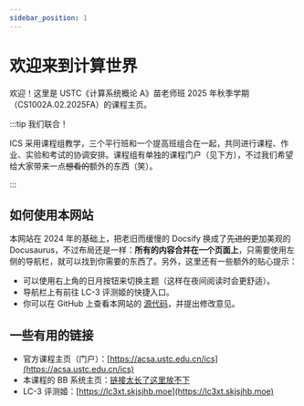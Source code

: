```yaml
---
sidebar_position: 1
---
```


# 欢迎来到计算世界

欢迎！这里是 USTC《计算系统概论 A》苗老师班 2025 年秋季学期（CS1002A.02.2025FA）的课程主页。

:::tip 我们联合！

ICS 采用课程组教学，三个平行班和一个提高班组合在一起，共同进行课程、作业、实验和考试的协调安排。课程组有单独的课程门户（见下方），不过我们希望给大家带来一点~~想看的~~额外的东西（笑）。

:::

## 如何使用本网站

本网站在 2024 年的基础上，把老旧而缓慢的 Docsify 换成了~~先进的~~更加美观的 Docusaurus，不过布局还是一样：**所有的内容合并在一个页面上**，只需要使用左侧的导航栏，就可以找到你需要的东西了。另外，这里还有一些额外的贴心提示：

- 可以使用右上角的日月按钮来切换主题（这样在夜间阅读时会更舒适）。
- 导航栏上有前往 LC-3 评测姬的快捷入口。
- 你可以在 GitHub 上查看本网站的 [源代码](https://github.com/skjsjhb/LC3-Docs)，并提出修改意见。

## 一些有用的链接

- 官方课程主页（门户）：[https://acsa.ustc.edu.cn/ics](https://acsa.ustc.edu.cn/ics)
- 本课程的 BB 系统主页：[链接太长了这里放不下](https://www.bb.ustc.edu.cn/webapps/blackboard/execute/modulepage/view?course_id=_33009_1&cmp_tab_id=_35026_1)
- LC-3 评测姬：[https://lc3xt.skjsjhb.moe](https://lc3xt.skjsjhb.moe)